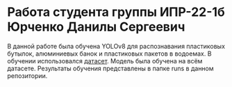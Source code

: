 # Работа студента группы ИПР-22-1б Юрченко Данилы Сергеевич
В данной работе была обучена YOLOv8 для распознавания пластиковых бутылок, алюминиевых банок и пластиковых пакетов в водоемах. 
В обучении использовался [датасет](https://universe.roboflow.com/uni-gbehq/plastic_in_river). Модель была обучена на всём датасете. Результаты обучения представлены в папке runs в данном репозитории. 